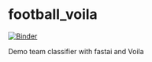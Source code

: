 # football_voila

[![Binder](https://mybinder.org/badge_logo.svg)](https://mybinder.org/v2/gh/rafagonigon/futbol-test/master?urlpath=%2Fvoila%2Frender%2Fbear_classifier.ipynb)

Demo team classifier with fastai and Voila
